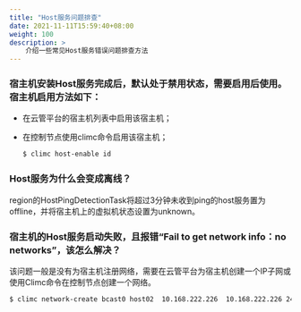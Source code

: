 ```yaml
---
title: "Host服务问题排查"
date: 2021-11-11T15:59:40+08:00
weight: 100
description: >
    介绍一些常见Host服务错误问题排查方法
---
```


### 宿主机安装Host服务完成后，默认处于禁用状态，需要启用后使用。宿主机启用方法如下：

- 在云管平台的宿主机列表中启用该宿主机；

- 在控制节点使用climc命令启用该宿主机；

    ```bash
    $ climc host-enable id
    ```
### Host服务为什么会变成离线？

region的HostPingDetectionTask将超过3分钟未收到ping的host服务置为offline，并将宿主机上的虚拟机状态设置为unknown。

### 宿主机的Host服务启动失败，且报错“Fail to get network info：no networks”，该怎么解决？

该问题一般是没有为宿主机注册网络，需要在云管平台为宿主机创建一个IP子网或使用Climc命令在控制节点创建一个网络。

```bash
$ climc network-create bcast0 host02  10.168.222.226  10.168.222.226 24 --gateway 10.168.222.1
```
